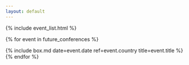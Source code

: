 ```yaml
---
layout: default
---
```

{% include event_list.html %}

{% for event in future_conferences %}
<div class="col-md-6">
{% include box.md date=event.date ref=event.country title=event.title   %}
</div>
{% endfor %}
